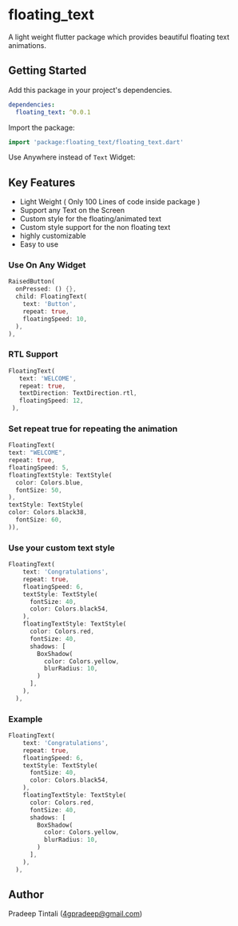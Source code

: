 # floating_text

A light weight flutter package which provides beautiful floating text animations.

## Getting Started
Add this package in your project's dependencies.

```yaml
dependencies:
  floating_text: ^0.0.1
```

Import the package:

```dart
import 'package:floating_text/floating_text.dart'
```

Use Anywhere instead of <code>Text</code> Widget:

## Key Features

- Light Weight ( Only 100 Lines of code inside package )
- Support any Text on the Screen
- Custom style for the floating/animated text
- Custom style support for the non floating text
- highly customizable
- Easy to use

### Use On Any Widget

```dart
RaisedButton(
  onPressed: () {},
  child: FloatingText(
    text: 'Button',
    repeat: true,
    floatingSpeed: 10,
  ),
),
```

### RTL Support

```dart
FloatingText(
   text: 'WELCOME',
   repeat: true,
   textDirection: TextDirection.rtl,
   floatingSpeed: 12,
 ),
```

### Set repeat true for repeating the animation

```dart
FloatingText(
text: "WELCOME",
repeat: true,
floatingSpeed: 5,
floatingTextStyle: TextStyle(
  color: Colors.blue,
  fontSize: 50,
),
textStyle: TextStyle(
color: Colors.black38,
  fontSize: 60,
)),
```

### Use your custom text style

```dart
FloatingText(
    text: 'Congratulations',
    repeat: true,
    floatingSpeed: 6,
    textStyle: TextStyle(
      fontSize: 40,
      color: Colors.black54,
    ),
    floatingTextStyle: TextStyle(
      color: Colors.red,
      fontSize: 40,
      shadows: [
        BoxShadow(
          color: Colors.yellow,
          blurRadius: 10,
        )
      ],
    ),
  ),
```

### Example

```dart
FloatingText(
    text: 'Congratulations',
    repeat: true,
    floatingSpeed: 6,
    textStyle: TextStyle(
      fontSize: 40,
      color: Colors.black54,
    ),
    floatingTextStyle: TextStyle(
      color: Colors.red,
      fontSize: 40,
      shadows: [
        BoxShadow(
          color: Colors.yellow,
          blurRadius: 10,
        )
      ],
    ),
  ),
```

## Author

Pradeep Tintali (4gpradeep@gmail.com)

